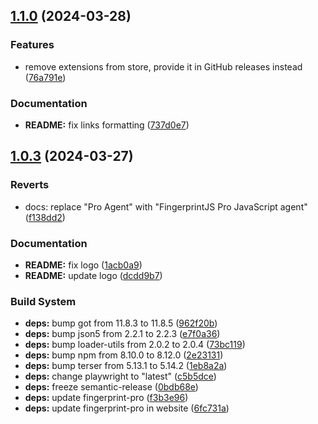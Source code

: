 ## [1.1.0](https://github.com/fingerprintjs/fingerprintjs-pro-chrome-extension-example/compare/chrome-extension-v1.0.3...chrome-extension-v1.1.0) (2024-03-28)


### Features

* remove extensions from store, provide it in GitHub releases instead ([76a791e](https://github.com/fingerprintjs/fingerprintjs-pro-chrome-extension-example/commit/76a791ee78c7417003db5695b6a6a5c3ba19c6ff))


### Documentation

* **README:** fix links formatting ([737d0e7](https://github.com/fingerprintjs/fingerprintjs-pro-chrome-extension-example/commit/737d0e7673fe4792cc1116442d739cde08ace3a7))

## [1.0.3](https://github.com/fingerprintjs/fingerprintjs-pro-chrome-extension-example/compare/chrome-extension-v1.0.2...chrome-extension-v1.0.3) (2024-03-27)


### Reverts

* docs: replace "Pro Agent" with "FingerprintJS Pro JavaScript agent" ([f138dd2](https://github.com/fingerprintjs/fingerprintjs-pro-chrome-extension-example/commit/f138dd21c332f02622399a8adedee738d915a3c9))


### Documentation

* **README:** fix logo ([1acb0a9](https://github.com/fingerprintjs/fingerprintjs-pro-chrome-extension-example/commit/1acb0a9d45ed6a7b2e4f4c05db78d0742d617b69))
* **README:** update logo ([dcdd9b7](https://github.com/fingerprintjs/fingerprintjs-pro-chrome-extension-example/commit/dcdd9b7361b95830495566def21f191d8bc1995f))


### Build System

* **deps:** bump got from 11.8.3 to 11.8.5 ([962f20b](https://github.com/fingerprintjs/fingerprintjs-pro-chrome-extension-example/commit/962f20b7a3ed6a749f03f4786748b8e6a5968285))
* **deps:** bump json5 from 2.2.1 to 2.2.3 ([e7f0a36](https://github.com/fingerprintjs/fingerprintjs-pro-chrome-extension-example/commit/e7f0a36d5a0b281eb49d7a790639eed6891bd503))
* **deps:** bump loader-utils from 2.0.2 to 2.0.4 ([73bc119](https://github.com/fingerprintjs/fingerprintjs-pro-chrome-extension-example/commit/73bc119cdf4c430f8f2b0c258d1f7422f4149510))
* **deps:** bump npm from 8.10.0 to 8.12.0 ([2e23131](https://github.com/fingerprintjs/fingerprintjs-pro-chrome-extension-example/commit/2e23131aa72917ae7e942ced1077a7856e7f9f1f))
* **deps:** bump terser from 5.13.1 to 5.14.2 ([1eb8a2a](https://github.com/fingerprintjs/fingerprintjs-pro-chrome-extension-example/commit/1eb8a2a6b08c4ab8aa970c54e47f8bf30dc23e81))
* **deps:** change playwright to "latest" ([c5b5dce](https://github.com/fingerprintjs/fingerprintjs-pro-chrome-extension-example/commit/c5b5dce996c37d4705335ece75d5a6096916d9fe))
* **deps:** freeze semantic-release ([0bdb68e](https://github.com/fingerprintjs/fingerprintjs-pro-chrome-extension-example/commit/0bdb68e15fea85007f4aaf4149b0212175d5aaef))
* **deps:** update fingerprint-pro ([f3b3e96](https://github.com/fingerprintjs/fingerprintjs-pro-chrome-extension-example/commit/f3b3e961ab77d5961f4eebe29bd9b9859c46ba99))
* **deps:** update fingerprint-pro in website ([6fc731a](https://github.com/fingerprintjs/fingerprintjs-pro-chrome-extension-example/commit/6fc731a1934be22f979035eb18eb50f12b722cd3))
